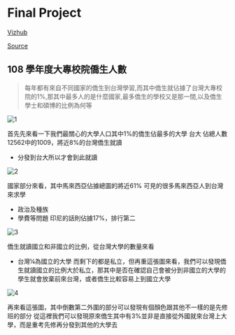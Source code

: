 # Final Project
[Vizhub](https://vizhub.com/JasonYeong0821/ccea78a9b0724f938f212f24e7711853 "link")

[Source](https://stats.moe.gov.tw/files/detail/108/108_student.csv "link")

## 108 學年度大專校院僑生人數
>每年都有來自不同國家的僑生到台灣學習,而其中僑生就佔據了台灣大專校院的1%,那其中最多人的是什麼國家,最多僑生的學校又是那一間,以及僑生學士和碩博的比例為何等


![1](
https://github.com/jas0821/NCTU_DataVisualizationAndVisualAnalytics/blob/master/108%20(2019-2020)%20%E5%AD%B8%E5%B9%B4%E5%BA%A6%E5%A4%A7%E5%B0%88%E6%A0%A1%E9%99%A2%E5%83%91%E7%94%9F%E4%BA%BA%E6%95%B8/README_img/1.jpg?raw=true "1")

首先先來看一下我們最關心的大學人口其中1%的僑生佔最多的大學
台大
佔總人數12562中的1009，將近8%的台灣僑生就讀
* 分發到台大所以才會到此就讀

![2](
https://github.com/jas0821/NCTU_DataVisualizationAndVisualAnalytics/blob/master/108%20(2019-2020)%20%E5%AD%B8%E5%B9%B4%E5%BA%A6%E5%A4%A7%E5%B0%88%E6%A0%A1%E9%99%A2%E5%83%91%E7%94%9F%E4%BA%BA%E6%95%B8/README_img/2.jpg?raw=true "2")

國家部分來看，其中馬來西亞佔據總圖的將近61%
可見的很多馬來西亞人到台灣來求學
* 政治及種族
* 學費等問題
印尼的話則佔據17%，排行第二

![3](
https://github.com/jas0821/NCTU_DataVisualizationAndVisualAnalytics/blob/master/108%20(2019-2020)%20%E5%AD%B8%E5%B9%B4%E5%BA%A6%E5%A4%A7%E5%B0%88%E6%A0%A1%E9%99%A2%E5%83%91%E7%94%9F%E4%BA%BA%E6%95%B8/README_img/3.jpg?raw=true "3")

僑生就讀國立和非國立的比例，從台灣大學的數量來看
* 台灣¼為國立的大學
而剩下的都是私立，但再重這張圖來看，我們可以發現僑生就讀國立的比例大於私立，那其中是否在確認自己會被分到非國立的大學的學生就會放棄前來台灣，或者僑生比較容易上到國立大學

![4](
https://github.com/jas0821/NCTU_DataVisualizationAndVisualAnalytics/blob/master/108%20(2019-2020)%20%E5%AD%B8%E5%B9%B4%E5%BA%A6%E5%A4%A7%E5%B0%88%E6%A0%A1%E9%99%A2%E5%83%91%E7%94%9F%E4%BA%BA%E6%95%B8/README_img/4.jpg?raw=true "4")

再來看這張圖，其中倒數第二外圍的部分可以發現有個顏色跟其他不一樣的是先修班的部分
從這裡我們可以發現原來僑生其中有3%並非是直接從外國就來台灣上大學，而是重考先修再分發到其他的大學去
